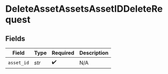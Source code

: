 # DeleteAssetAssetsAssetIDDeleteRequest


## Fields

| Field              | Type               | Required           | Description        |
| ------------------ | ------------------ | ------------------ | ------------------ |
| `asset_id`         | *str*              | :heavy_check_mark: | N/A                |